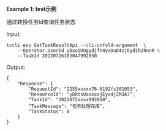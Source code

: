 **Example 1: test示例**

通过转换任务Id查询任务状态

Input: 

```
tccli ess GetTaskResultApi --cli-unfold-argument  \
    --Operator.UserId yDxoQUUgydjfn4yaUuO4zjEyd1h2hnnR \
    --TaskId 20220726183047992850
```

Output: 
```
{
    "Response": {
        "RequestId": "2255xxxxx76-6192fc301053",
        "ResourceId": "yDRtsUxxxxxjEyx4jZM3A7",
        "TaskId": "2022072xxxx992850",
        "TaskMessage": "任务处理完成",
        "TaskStatus": 8
    }
}
```

